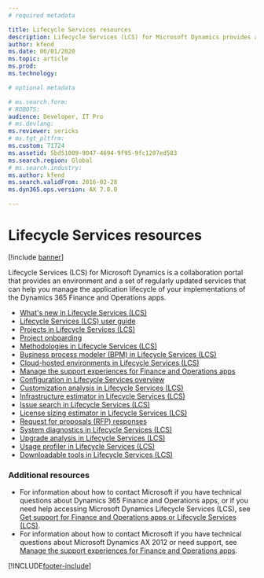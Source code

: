 ```yaml
---
# required metadata

title: Lifecycle Services resources
description: Lifecycle Services (LCS) for Microsoft Dynamics provides an environment and services that can help you manage your application lifecycle.
author: kfend
ms.date: 06/01/2020
ms.topic: article
ms.prod: 
ms.technology: 

# optional metadata

# ms.search.form: 
# ROBOTS: 
audience: Developer, IT Pro
# ms.devlang: 
ms.reviewer: sericks
# ms.tgt_pltfrm: 
ms.custom: 71724
ms.assetid: 5bd51009-9047-4694-9f95-9fc1207ed583
ms.search.region: Global
# ms.search.industry: 
ms.author: kfend
ms.search.validFrom: 2016-02-28
ms.dyn365.ops.version: AX 7.0.0

---
```


# Lifecycle Services resources

[!include [banner](../includes/banner.md)]

Lifecycle Services (LCS) for Microsoft Dynamics is a collaboration portal that provides an environment and a set of regularly updated services that can help you manage the application lifecycle of your implementations of the Dynamics 365 Finance and Operations apps.

-   [What's new in Lifecycle Services (LCS)](whats-new-lcs.md)
-   [Lifecycle Services (LCS) user guide](lcs-user-guide.md)
-   [Projects in Lifecycle Services (LCS)](./ax-2012/projects-lcs.md)
-   [Project onboarding](project-onboarding.md)
-   [Methodologies in Lifecycle Services (LCS)](./ax-2012/methodologies-lcs.md)
-   [Business process modeler (BPM) in Lifecycle Services (LCS)](bpm-overview.md)
-   [Cloud-hosted environments in Lifecycle Services (LCS)](./ax-2012/cloud-hosted-environments-lcs.md)
-   [Manage the support experiences for Finance and Operations apps](cloud-powered-support-lcs.md)
-   [Configuration in Lifecycle Services overview](configuration-manager-lcs.md)
-   [Customization analysis in Lifecycle Services (LCS)](./ax-2012/customization-analysis-lcs.md)
-   [Infrastructure estimator in Lifecycle Services (LCS)](./ax-2012/infrastructure-estimator-lcs.md)
-   [Issue search in Lifecycle Services (LCS)](issue-search-lcs.md)
-   [License sizing estimator in Lifecycle Services (LCS)](/dynamicsax-2012/appuser-itpro/license-sizing-estimator-lcs)
-   [Request for proposals (RFP) responses](./ax-2012/rfp-responses-lcs.md)
-   [System diagnostics in Lifecycle Services (LCS)](./ax-2012/system-diagnostics-lcs.md)
-   [Upgrade analysis in Lifecycle Services (LCS)](./ax-2012/upgrade-analysis-lcs.md)
-   [Usage profiler in Lifecycle Services (LCS)](./ax-2012/usage-profiler-lcs.md)
-   [Downloadable tools in Lifecycle Services (LCS)](./ax-2012/lcs-downloadable-tools-formerly-informationsource.md)

### Additional resources

-   For information about how to contact Microsoft if you have technical questions about Dynamics 365 Finance and Operations apps, or if you need help accessing Microsoft Dynamics Lifecycle Services (LCS), see [Get support for Finance and Operations apps or Lifecycle Services (LCS)](lcs-support.md).
-   For information about how to contact Microsoft if you have technical questions about Microsoft Dynamics AX 2012 or need support, see [Manage the support experiences for Finance and Operations apps](cloud-powered-support-lcs.md).






[!INCLUDE[footer-include](../../../includes/footer-banner.md)]
